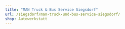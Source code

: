 ```yaml
---
title: "MAN Truck & Bus Service Siegsdorf"
url: /siegsdorf/man-truck-und-bus-service-siegsdorf/
shop: Autowerkstatt
---
```

